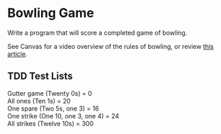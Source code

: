 Bowling Game
=================
Write a program that will score a completed game of bowling.

See Canvas for a video overview of the rules of bowling, or review [this article](https://www.bowl.com/Source/Source_Home/Keeping_Score/).
## TDD Test Lists

Gutter game (Twenty 0s) = 0  
All ones (Ten 1s) = 20  
One spare (Two 5s, one 3) = 16  
One strike (One 10, one 3, one 4) = 24  
All strikes (Twelve 10s) = 300
